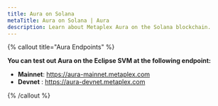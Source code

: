 ```yaml
---
title: Aura on Solana
metaTitle: Aura on Solana | Aura
description: Learn about Metaplex Aura on the Solana blockchain.
---
```


{% callout title="Aura Endpoints" %}

**You can test out Aura on the Eclipse SVM at the following endpoint:**
- **Mainnet**: https://aura-mainnet.metaplex.com
- **Devnet** : https://aura-devnet.metaplex.com

{% /callout %}